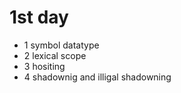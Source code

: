 # 1st day 
- 1 symbol datatype
- 2 lexical scope 
- 3 hositing
- 4 shadownig and illigal shadowning
